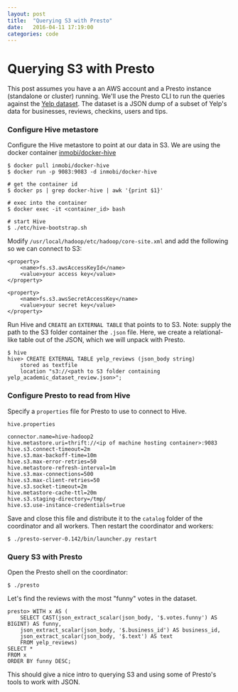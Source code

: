 ```yaml
---
layout: post
title:  "Querying S3 with Presto"
date:   2016-04-11 17:19:00
categories: code
---
```


Querying S3 with Presto
=======================

This post assumes you have a an AWS account and a Presto instance (standalone or cluster) running. We'll use the Presto CLI to run the queries against the [Yelp dataset](https://www.yelp.com/dataset_challenge). The dataset is a JSON dump of a subset of Yelp's data for businesses, reviews, checkins, users and tips.

### Configure Hive metastore

Configure the Hive metastore to point at our data in S3. We are using the docker container [inmobi/docker-hive](https://github.com/InMobi/docker-hive)
    
    $ docker pull inmobi/docker-hive
    $ docker run -p 9083:9083 -d inmobi/docker-hive

    # get the container id
    $ docker ps | grep docker-hive | awk '{print $1}'

    # exec into the container
    $ docker exec -it <container_id> bash

    # start Hive
    $ ./etc/hive-bootstrap.sh

Modify `/usr/local/hadoop/etc/hadoop/core-site.xml` and add the following so we can connect to S3:

    <property>
        <name>fs.s3.awsAccessKeyId</name>
        <value>your access key</value>
    </property>

    <property>
        <name>fs.s3.awsSecretAccessKey</name>
        <value>your secret key</value>
    </property>

Run Hive and `CREATE` an `EXTERNAL TABLE` that points to to S3. Note: supply the path to the S3 folder container the `.json` file. Here, we create a relational-like table out of the JSON, which we will unpack with Presto.

    $ hive
    hive> CREATE EXTERNAL TABLE yelp_reviews (json_body string)
        stored as textfile
        location "s3://<path to S3 folder containing yelp_academic_dataset_review.json>";

### Configure Presto to read from Hive

Specify a `properties` file for Presto to use to connect to Hive.

`hive.properties`

    connector.name=hive-hadoop2
    hive.metastore.uri=thrift://<ip of machine hosting container>:9083
    hive.s3.connect-timeout=2m
    hive.s3.max-backoff-time=10m
    hive.s3.max-error-retries=50
    hive.metastore-refresh-interval=1m
    hive.s3.max-connections=500
    hive.s3.max-client-retries=50
    hive.s3.socket-timeout=2m
    hive.metastore-cache-ttl=20m
    hive.s3.staging-directory=/tmp/
    hive.s3.use-instance-credentials=true

Save and close this file and distribute it to the `catalog` folder of the coordinator and all workers. Then restart the coordinator and workers:

    $ ./presto-server-0.142/bin/launcher.py restart

### Query S3 with Presto

Open the Presto shell on the coordinator:

    $ ./presto

Let's find the reviews with the most "funny" votes in the dataset.

    presto> WITH x AS (
        SELECT CAST(json_extract_scalar(json_body, '$.votes.funny') AS BIGINT) AS funny, 
        json_extract_scalar(json_body, '$.business_id') AS business_id,
        json_extract_scalar(json_body, '$.text') AS text
        FROM yelp_reviews)
    SELECT *
    FROM x
    ORDER BY funny DESC;

This should give a nice intro to querying S3 and using some of Presto's tools to work with JSON.